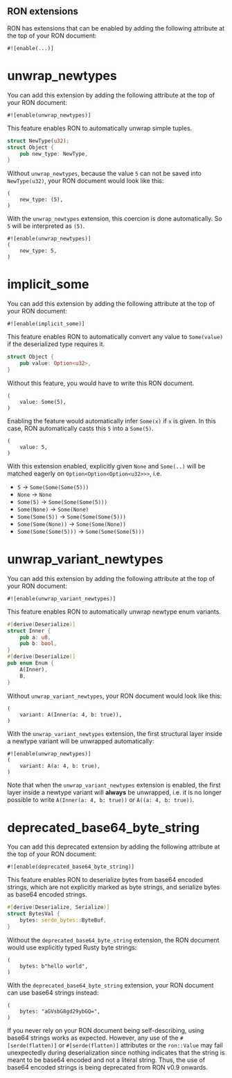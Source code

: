 ## RON extensions

RON has extensions that can be enabled by adding the following attribute at the top of your RON document:

`#![enable(...)]`

# unwrap_newtypes

You can add this extension by adding the following attribute at the top of your RON document:

`#![enable(unwrap_newtypes)]`

This feature enables RON to automatically unwrap simple tuples.

```rust
struct NewType(u32);
struct Object {
    pub new_type: NewType,
}
```

Without `unwrap_newtypes`, because the value `5` can not be saved into `NewType(u32)`, your RON document would look like this:

``` ron
(
    new_type: (5),
)
```

With the `unwrap_newtypes` extension, this coercion is done automatically. So `5` will be interpreted as `(5)`.

``` ron
#![enable(unwrap_newtypes)]
(
    new_type: 5,
)
```

# implicit_some

You can add this extension by adding the following attribute at the top of your RON document:

`#![enable(implicit_some)]`

This feature enables RON to automatically convert any value to `Some(value)` if the deserialized type requires it.

```rust
struct Object {
    pub value: Option<u32>,
}
```

Without this feature, you would have to write this RON document.

```ron
(
    value: Some(5),
)
```

Enabling the feature would automatically infer `Some(x)` if `x` is given. In this case, RON automatically casts this `5` into a `Some(5)`.

```ron
(
    value: 5,
)
```

With this extension enabled, explicitly given `None` and `Some(..)` will be matched eagerly on `Option<Option<Option<u32>>>`, i.e.
* `5` -> `Some(Some(Some(5)))`
* `None` -> `None`
* `Some(5)` -> `Some(Some(Some(5)))`
* `Some(None)` -> `Some(None)`
* `Some(Some(5))` -> `Some(Some(Some(5)))`
* `Some(Some(None))` -> `Some(Some(None))`
* `Some(Some(Some(5)))` -> `Some(Some(Some(5)))`

# unwrap_variant_newtypes

You can add this extension by adding the following attribute at the top of your RON document:

`#![enable(unwrap_variant_newtypes)]`

This feature enables RON to automatically unwrap newtype enum variants.

```rust
#[derive(Deserialize)]
struct Inner {
    pub a: u8,
    pub b: bool,
}
#[derive(Deserialize)]
pub enum Enum {
    A(Inner),
    B,
}
```

Without `unwrap_variant_newtypes`, your RON document would look like this:

``` ron
(
    variant: A(Inner(a: 4, b: true)),
)
```

With the `unwrap_variant_newtypes` extension, the first structural layer inside a newtype variant will be unwrapped automatically:

``` ron
#![enable(unwrap_newtypes)]
(
    variant: A(a: 4, b: true),
)
```

Note that when the `unwrap_variant_newtypes` extension is enabled, the first layer inside a newtype variant will **always** be unwrapped, i.e. it is no longer possible to write `A(Inner(a: 4, b: true))` or `A((a: 4, b: true))`.

# deprecated_base64_byte_string

You can add this deprecated extension by adding the following attribute at the top of your RON document:

`#![enable(deprecated_base64_byte_string)]`

This feature enables RON to deserialize bytes from base64 encoded strings, which are not explicitly marked as byte strings, and serialize bytes as base64 encoded strings.

```rust
#[derive(Deserialize, Serialize)]
struct BytesVal {
    bytes: serde_bytes::ByteBuf,
}
```

Without the `deprecated_base64_byte_string` extension, the RON document would use explicitly typed Rusty byte strings:

``` ron
(
    bytes: b"hello world",
)
```

With the `deprecated_base64_byte_string` extension, your RON document can use base64 strings instead:

``` ron
(
    bytes: "aGVsbG8gd29ybGQ=",
)
```

If you never rely on your RON document being self-describing, using base64 strings works as expected. However, any use of the `#[serde(flatten)]` or `#[serde(flatten)]` attributes or the `ron::Value` may fail unexpectedly during deserialization since nothing indicates that the string is meant to be base64 encoded and not a literal string. Thus, the use of base64 encoded strings is being deprecated from RON v0.9 onwards.
